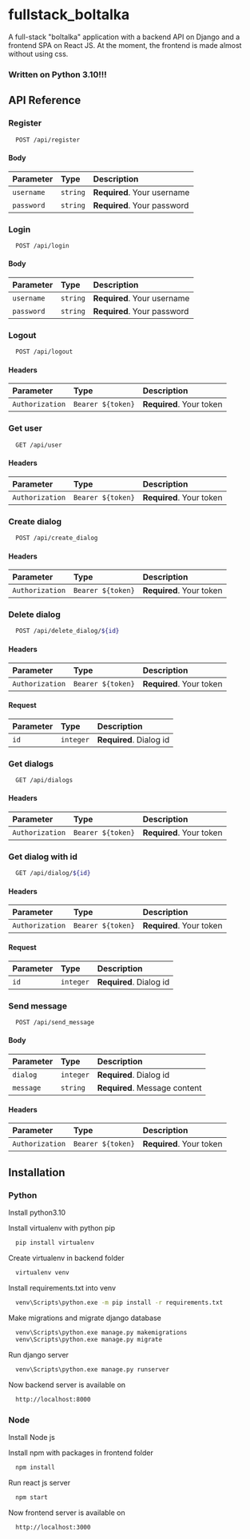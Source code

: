 # fullstack_boltalka
A full-stack "boltalka" application with a backend API on Django and a frontend SPA on React JS. At the moment, the frontend is made almost without using css.
### Written on Python 3.10!!!
## API Reference

### Register

```bash
  POST /api/register
```

#### Body
| Parameter | Type     | Description                 |
| :-------- | :------- | :-------------------------  |
| `username`| `string` | **Required**. Your username |
| `password`| `string` | **Required**. Your password |

### Login

```bash
  POST /api/login
```

#### Body
| Parameter | Type     | Description                 |
| :-------- | :------- | :-------------------------- |
| `username`| `string` | **Required**. Your username |
| `password`| `string` | **Required**. Your password |

### Logout

```bash
  POST /api/logout
```

#### Headers
| Parameter | Type     | Description                       |
| :-------- | :------- | :-------------------------------- |
| `Authorization`| `Bearer ${token}` | **Required**. Your token |

### Get user

```bash
  GET /api/user
```

#### Headers
| Parameter | Type     | Description                       |
| :-------- | :------- | :-------------------------------- |
| `Authorization`| `Bearer ${token}` | **Required**. Your token |


### Create dialog

```bash
  POST /api/create_dialog
```

#### Headers
| Parameter | Type     | Description                       |
| :-------- | :------- | :-------------------------------- |
| `Authorization`| `Bearer ${token}` | **Required**. Your token |


### Delete dialog

```bash
  POST /api/delete_dialog/${id}
```

#### Headers
| Parameter | Type     | Description                       |
| :-------- | :------- | :-------------------------------- |
| `Authorization`| `Bearer ${token}` | **Required**. Your token |

#### Request
| Parameter | Type     | Description                       |
| :-------- | :------- | :-------------------------------- |
| `id`| `integer` | **Required**. Dialog id |


### Get dialogs

```bash
  GET /api/dialogs
```

#### Headers
| Parameter | Type     | Description                       |
| :-------- | :------- | :-------------------------------- |
| `Authorization`| `Bearer ${token}` | **Required**. Your token |


### Get dialog with id

```bash
  GET /api/dialog/${id}
```

#### Headers
| Parameter | Type     | Description                       |
| :-------- | :------- | :-------------------------------- |
| `Authorization`| `Bearer ${token}` | **Required**. Your token |

#### Request
| Parameter | Type     | Description                       |
| :-------- | :------- | :-------------------------------- |
| `id`| `integer` | **Required**. Dialog id |


### Send message

```bash
  POST /api/send_message
```

#### Body
| Parameter | Type     | Description                       |
| :-------- | :------- | :-------------------------------- |
| `dialog`| `integer` | **Required**. Dialog id |
| `message`| `string` | **Required**. Message content |

#### Headers
| Parameter | Type     | Description                       |
| :-------- | :------- | :-------------------------------- |
| `Authorization`| `Bearer ${token}` | **Required**. Your token |






## Installation

### Python
Install python3.10

Install virtualenv with python pip

```bash
  pip install virtualenv
```

Create virtualenv in backend folder
```bash
  virtualenv venv
```

Install requirements.txt into venv
```bash
  venv\Scripts\python.exe -m pip install -r requirements.txt
```

Make migrations and migrate django database
```bash
  venv\Scripts\python.exe manage.py makemigrations
  venv\Scripts\python.exe manage.py migrate
```

Run django server
```bash
  venv\Scripts\python.exe manage.py runserver
```

Now backend server is available on 
```bash
  http://localhost:8000
```

### Node
Install Node js

Install npm with packages in frontend folder
```bash
  npm install
```

Run react js server
```bash
  npm start
```

Now frontend server is available on 
```http
  http://localhost:3000
```
